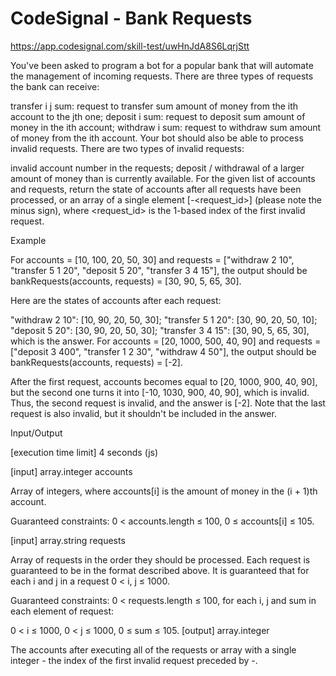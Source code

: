 # CodeSignal - Bank Requests

https://app.codesignal.com/skill-test/uwHnJdA8S6LqrjStt

You've been asked to program a bot for a popular bank that will automate the management of incoming requests. There are three types of requests the bank can receive:

transfer i j sum: request to transfer sum amount of money from the ith account to the jth one;
deposit i sum: request to deposit sum amount of money in the ith account;
withdraw i sum: request to withdraw sum amount of money from the ith account.
Your bot should also be able to process invalid requests. There are two types of invalid requests:

invalid account number in the requests;
deposit / withdrawal of a larger amount of money than is currently available.
For the given list of accounts and requests, return the state of accounts after all requests have been processed, or an array of a single element [-<request_id>] (please note the minus sign), where <request_id> is the 1-based index of the first invalid request.

Example

For accounts = [10, 100, 20, 50, 30] and
requests = ["withdraw 2 10", "transfer 5 1 20", "deposit 5 20", "transfer 3 4 15"],
the output should be bankRequests(accounts, requests) = [30, 90, 5, 65, 30].

Here are the states of accounts after each request:

"withdraw 2 10": [10, 90, 20, 50, 30];
"transfer 5 1 20": [30, 90, 20, 50, 10];
"deposit 5 20": [30, 90, 20, 50, 30];
"transfer 3 4 15": [30, 90, 5, 65, 30], which is the answer.
For accounts = [20, 1000, 500, 40, 90] and
requests = ["deposit 3 400", "transfer 1 2 30", "withdraw 4 50"],
the output should be bankRequests(accounts, requests) = [-2].

After the first request, accounts becomes equal to [20, 1000, 900, 40, 90], but the second one turns it into [-10, 1030, 900, 40, 90], which is invalid. Thus, the second request is invalid, and the answer is [-2]. Note that the last request is also invalid, but it shouldn't be included in the answer.

Input/Output

[execution time limit] 4 seconds (js)

[input] array.integer accounts

Array of integers, where accounts[i] is the amount of money in the (i + 1)th account.

Guaranteed constraints:
0 < accounts.length ≤ 100,
0 ≤ accounts[i] ≤ 105.

[input] array.string requests

Array of requests in the order they should be processed. Each request is guaranteed to be in the format described above.
It is guaranteed that for each i and j in a request 0 < i, j ≤ 1000.

Guaranteed constraints:
0 < requests.length ≤ 100,
for each i, j and sum in each element of request:

0 < i ≤ 1000,
0 < j ≤ 1000,
0 ≤ sum ≤ 105.
[output] array.integer

The accounts after executing all of the requests or array with a single integer - the index of the first invalid request preceded by -.

